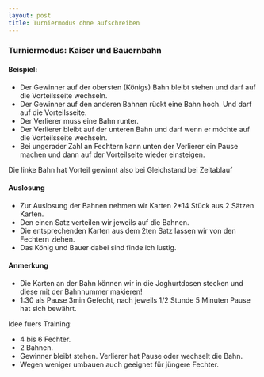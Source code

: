 ```yaml
---
layout: post
title: Turniermodus ohne aufschreiben
---
```


### Turniermodus: Kaiser und Bauernbahn
#### Beispiel:
* Der Gewinner auf der obersten (Königs) Bahn bleibt stehen und darf auf die Vorteilsseite wechseln.
* Der Gewinner auf den anderen Bahnen rückt eine Bahn hoch. Und darf auf die Vorteilsseite.
* Der Verlierer muss eine Bahn runter.
* Der Verlierer bleibt auf der unteren Bahn und darf wenn er möchte auf die Vorteilsseite wechseln.
* Bei ungerader Zahl an Fechtern kann unten der Verlierer ein Pause machen und dann auf der Vorteilseite wieder einsteigen.

Die linke Bahn hat Vorteil gewinnt also bei Gleichstand bei Zeitablauf

#### Auslosung
* Zur Auslosung der Bahnen nehmen wir Karten 2*14 Stück aus 2 Sätzen Karten. 
* Den einen Satz verteilen wir jeweils auf die Bahnen. 
* Die entsprechenden Karten aus dem 2ten Satz lassen wir von den Fechtern ziehen. 
* Das König und Bauer dabei sind finde ich lustig.

#### Anmerkung
* Die Karten an der Bahn können wir in die Joghurtdosen stecken und diese mit der Bahnnummer makieren!
* 1:30 als Pause 3min Gefecht, nach jeweils 1/2 Stunde 5 Minuten Pause hat sich bewährt.

Idee fuers Training: 
* 4 bis 6 Fechter.
* 2 Bahnen.
* Gewinner bleibt stehen. Verlierer hat Pause oder wechselt die Bahn.  
* Wegen weniger umbauen auch geeignet für jüngere Fechter.